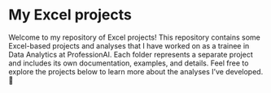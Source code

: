 # My Excel projects 

Welcome to my repository of Excel projects! This repository contains some Excel-based projects and analyses that I have worked on as a trainee in Data Analytics at ProfessionAI. Each folder represents a separate project and includes its own documentation, examples, and details. Feel free to explore the projects below to learn more about the analyses I’ve developed.🦋
